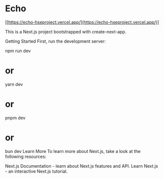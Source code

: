 # Echo

[[https://echo-hseproject.vercel.app/](https://echo-hseproject.vercel.app/)]


This is a Next.js project bootstrapped with create-next-app.

Getting Started
First, run the development server:

npm run dev
# or
yarn dev
# or
pnpm dev
# or
bun dev
Learn More
To learn more about Next.js, take a look at the following resources:

Next.js Documentation - learn about Next.js features and API.
Learn Next.js - an interactive Next.js tutorial.
